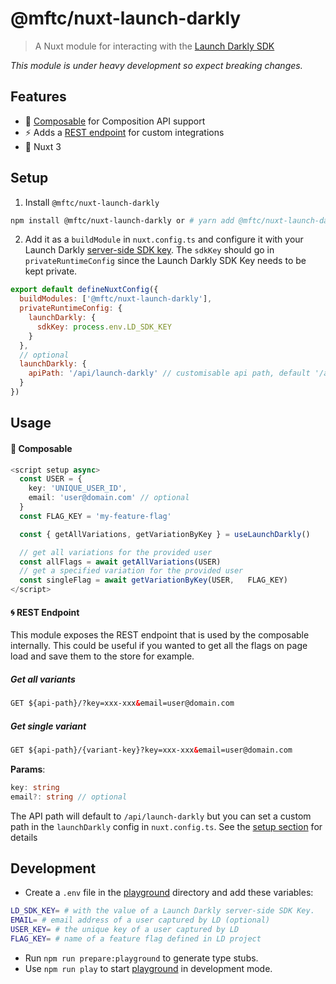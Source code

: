 # @mftc/nuxt-launch-darkly

> A Nuxt module for interacting with the [Launch Darkly SDK](https://docs.launchdarkly.com/sdk/server-side/node-js)

_This module is under heavy development so expect breaking changes._

## Features

- 🌈 [Composable](#-composable) for Composition API support
- ⚡️ Adds a [REST endpoint](#-rest-endpoint) for custom integrations
- 💯 Nuxt 3

## Setup

1. Install `@mftc/nuxt-launch-darkly`

```bash
npm install @mftc/nuxt-launch-darkly or # yarn add @mftc/nuxt-launch-darkly
```

2. Add it as a `buildModule` in `nuxt.config.ts` and configure it with your Launch Darkly [server-side SDK key](https://app.launchdarkly.com/settings/projects).
   The `sdkKey` should go in `privateRuntimeConfig` since the Launch Darkly SDK Key needs to be kept private.

```js
export default defineNuxtConfig({
  buildModules: ['@mftc/nuxt-launch-darkly'],
  privateRuntimeConfig: {
    launchDarkly: {
      sdkKey: process.env.LD_SDK_KEY
    }
  },
  // optional
  launchDarkly: {
    apiPath: '/api/launch-darkly' // customisable api path, default '/api/launch-darkly'
  }
})
```

## Usage

#### 🧩 Composable

```ts
<script setup async>
  const USER = {
    key: 'UNIQUE_USER_ID',
    email: 'user@domain.com' // optional
  }
  const FLAG_KEY = 'my-feature-flag'

  const { getAllVariations, getVariationByKey } = useLaunchDarkly()

  // get all variations for the provided user
  const allFlags = await getAllVariations(USER)
  // get a specified variation for the provided user
  const singleFlag = await getVariationByKey(USER,   FLAG_KEY)
</script>
```

#### 🌀 REST Endpoint

This module exposes the REST endpoint that is used by the composable internally. This could be useful if you wanted to get all the flags on page load and save them to the store for example.

##### Get all variants

```html
GET ${api-path}/?key=xxx-xxx&email=user@domain.com
```

##### Get single variant

```html
GET ${api-path}/{variant-key}?key=xxx-xxx&email=user@domain.com
```

**Params**:

```ts
key: string
email?: string // optional
```

The API path will default to `/api/launch-darkly` but you can set a custom path in the `launchDarkly` config in `nuxt.config.ts`. See the [setup section](#setup) for details

## Development

- Create a `.env` file in the [playground](./playground) directory and add these variables:

```bash
LD_SDK_KEY= # with the value of a Launch Darkly server-side SDK Key.
EMAIL= # email address of a user captured by LD (optional)
USER_KEY= # the unique key of a user captured by LD
FLAG_KEY= # name of a feature flag defined in LD project
```

- Run `npm run prepare:playground` to generate type stubs.
- Use `npm run play` to start [playground](./playground) in development mode.
